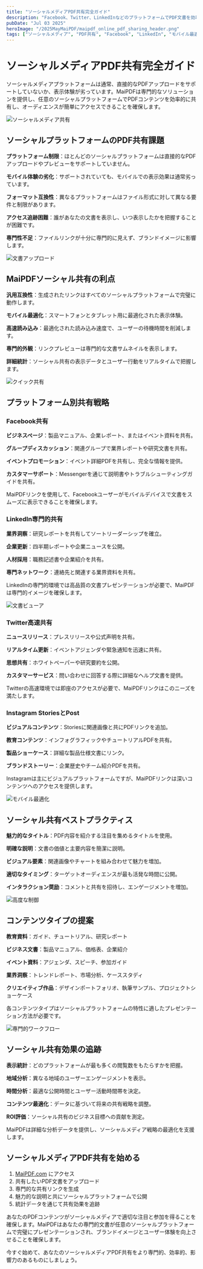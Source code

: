 ```yaml
---
title: "ソーシャルメディアPDF共有完全ガイド"
description: "Facebook、Twitter、LinkedInなどのプラットフォームでPDF文書を効率的に共有。プラットフォームの制限を回避し、モバイルアクセスと専門的なプレゼンテーションを確保。"
pubDate: "Jul 03 2025"
heroImage: "/2025MayMaiPDF/maipdf_online_pdf_sharing_header.png"
tags: ["ソーシャルメディア", "PDF共有", "Facebook", "LinkedIn", "モバイル最適化"]
---
```


# ソーシャルメディアPDF共有完全ガイド

ソーシャルメディアプラットフォームは通常、直接的なPDFアップロードをサポートしていないか、表示体験が劣っています。MaiPDFは専門的なソリューションを提供し、任意のソーシャルプラットフォームでPDFコンテンツを効率的に共有し、オーディエンスが簡単にアクセスできることを確保します。

![ソーシャルメディア共有](/2025MayMaiPDF/maipdf_online_pdf_sharing_header.png)

## ソーシャルプラットフォームのPDF共有課題

**プラットフォーム制限**：ほとんどのソーシャルプラットフォームは直接的なPDFアップロードやプレビューをサポートしていません。

**モバイル体験の劣化**：サポートされていても、モバイルでの表示効果は通常劣っています。

**フォーマット互換性**：異なるプラットフォームはファイル形式に対して異なる要件と制限があります。

**アクセス追跡困難**：誰があなたの文書を表示し、いつ表示したかを把握することが困難です。

**専門性不足**：ファイルリンクが十分に専門的に見えず、ブランドイメージに影響します。

![文書アップロード](/2025MayMaiPDF/upload_in_cloudshare.png)

## MaiPDFソーシャル共有の利点

**汎用互換性**：生成されたリンクはすべてのソーシャルプラットフォームで完璧に動作します。

**モバイル最適化**：スマートフォンとタブレット用に最適化された表示体験。

**高速読み込み**：最適化された読み込み速度で、ユーザーの待機時間を削減します。

**専門的外観**：リンクプレビューは専門的な文書サムネイルを表示します。

**詳細統計**：ソーシャル共有の表示データとユーザー行動をリアルタイムで把握します。

![クイック共有](/2025MayMaiPDF/result_link_qr_cloudshare.png)

## プラットフォーム別共有戦略

### Facebook共有

**ビジネスページ**：製品マニュアル、企業レポート、またはイベント資料を共有。

**グループディスカッション**：関連グループで業界レポートや研究文書を共有。

**イベントプロモーション**：イベント詳細PDFを共有し、完全な情報を提供。

**カスタマーサポート**：Messengerを通じて説明書やトラブルシューティングガイドを共有。

MaiPDFリンクを使用して、Facebookユーザーがモバイルデバイスで文書をスムーズに表示できることを確保します。

### LinkedIn専門的共有

**業界洞察**：研究レポートを共有してソートリーダーシップを確立。

**企業更新**：四半期レポートや企業ニュースを公開。

**人材採用**：職務記述書や企業紹介を共有。

**専門ネットワーク**：連絡先と関連する業界資料を共有。

LinkedInの専門的環境では高品質の文書プレゼンテーションが必要で、MaiPDFは専門的イメージを確保します。

![文書ビューア](/maifle/页面上显示水印位置.png)

### Twitter高速共有

**ニュースリリース**：プレスリリースや公式声明を共有。

**リアルタイム更新**：イベントアジェンダや緊急通知を迅速に共有。

**思想共有**：ホワイトペーパーや研究要約を公開。

**カスタマーサービス**：問い合わせに回答する際に詳細なヘルプ文書を提供。

Twitterの高速環境では即座のアクセスが必要で、MaiPDFリンクはこのニーズを満たします。

### Instagram StoriesとPost

**ビジュアルコンテンツ**：Storiesに関連画像と共にPDFリンクを追加。

**教育コンテンツ**：インフォグラフィックやチュートリアルPDFを共有。

**製品ショーケース**：詳細な製品仕様文書にリンク。

**ブランドストーリー**：企業歴史やチーム紹介PDFを共有。

Instagramは主にビジュアルプラットフォームですが、MaiPDFリンクは深いコンテンツへのアクセスを提供します。

![モバイル最適化](/maifle/用户输入短信的页面.jpg)

## ソーシャル共有ベストプラクティス

**魅力的なタイトル**：PDF内容を紹介する注目を集めるタイトルを使用。

**明確な説明**：文書の価値と主要内容を簡潔に説明。

**ビジュアル要素**：関連画像やチャートを組み合わせて魅力を増加。

**適切なタイミング**：ターゲットオーディエンスが最も活発な時間に公開。

**インタラクション奨励**：コメントと共有を招待し、エンゲージメントを増加。

![高度な制御](/2025MayMaiPDF/settings_in_cloudshare.png)

## コンテンツタイプの提案

**教育資料**：ガイド、チュートリアル、研究レポート

**ビジネス文書**：製品マニュアル、価格表、企業紹介

**イベント資料**：アジェンダ、スピーチ、参加ガイド

**業界洞察**：トレンドレポート、市場分析、ケーススタディ

**クリエイティブ作品**：デザインポートフォリオ、執筆サンプル、プロジェクトショーケース

各コンテンツタイプはソーシャルプラットフォームの特性に適したプレゼンテーション方法が必要です。

![専門的ワークフロー](/2025MayMaiPDF/PDF_ACCESS_RECORDS.png)

## ソーシャル共有効果の追跡

**表示統計**：どのプラットフォームが最も多くの閲覧数をもたらすかを把握。

**地域分析**：異なる地域のユーザーエンゲージメントを表示。

**時間分析**：最適な公開時間とユーザー活動時間帯を決定。

**コンテンツ最適化**：データに基づいて将来の共有戦略を調整。

**ROI評価**：ソーシャル共有のビジネス目標への貢献を測定。

MaiPDFは詳細な分析データを提供し、ソーシャルメディア戦略の最適化を支援します。

## ソーシャルメディアPDF共有を始める

1. [MaiPDF.com](https://maipdf.com) にアクセス
2. 共有したいPDF文書をアップロード
3. 専門的な共有リンクを生成
4. 魅力的な説明と共にソーシャルプラットフォームで公開
5. 統計データを通じて共有効果を追跡

あなたのPDFコンテンツがソーシャルメディアで適切な注目と参加を得ることを確保します。MaiPDFはあなたの専門的文書が任意のソーシャルプラットフォームで完璧にプレゼンテーションされ、ブランドイメージとユーザー体験を向上させることを確保します。

今すぐ始めて、あなたのソーシャルメディアPDF共有をより専門的、効率的、影響力のあるものにしましょう。
